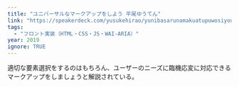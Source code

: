 ```yaml
---
title: "ユニバーサルなマークアップをしよう 平尾ゆうてん"
link: "https://speakerdeck.com/yusukehirao/yunibasarunamakuatupuwosiyou"
tags:
  - "フロント実装（HTML・CSS・JS・WAI-ARIA）"
year: 2019
ignore: TRUE
---
```


適切な要素選択をするのはもちろん、ユーザーのニーズに臨機応変に対応できるマークアップをしましょうと解説されている。

